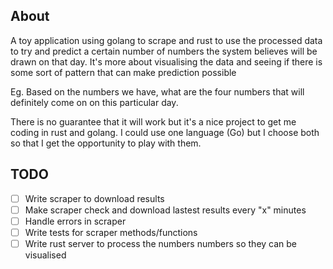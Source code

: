 ## About
A toy application using golang to scrape and rust to use the processed data
to try and predict a certain number of numbers the system believes will be
drawn on that day. It's more about visualising the data and seeing if there
is some sort of pattern that can make prediction possible

Eg. Based on the numbers we have, what are the four numbers that will definitely
come on on this particular day.

There is no guarantee that it will work but it's a nice project to get me coding
in rust and golang. I could use one language (Go) but I choose both so that I get
the opportunity to play with them.

## TODO
- [ ] Write scraper to download results
- [ ] Make scraper check and download lastest results every "x" minutes
- [ ] Handle errors in scraper
- [ ] Write tests for scraper methods/functions
- [ ] Write rust server to process the numbers numbers so they can be visualised